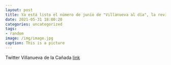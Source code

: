 ```yaml
---
layout: post
title: Ya está listo el número de junio de "Villanueva al día", la revista municipal de VillanuevaDeLaCañada. Podéis acceder a la ver...
date: 2021-05-31 18:00:20
categories: uncategorized
tags:
- random
image: /img/image.jpg
caption: This is a picture
---
```

Twitter Villanueva de la Cañada [link](https://twitter.com/AytoVDLCanada/status/1399302993502146570)
